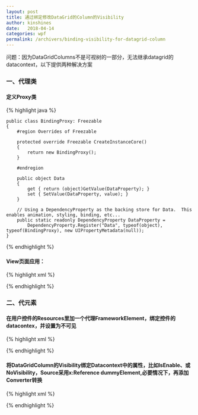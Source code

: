 ```yaml
---
layout: post
title: 通过绑定修改DataGrid的Column的Visibility
author: kinshines
date:   2018-04-14
categories: wpf
permalink: /archivers/binding-visibility-for-datagrid-column
---
```


<p class="lead">问题：因为DataGridColumns不是可视树的一部分，无法继承datagrid的datacontext，以下提供两种解决方案</p>

### 一、代理类
#### 定义Proxy类
{% highlight java %}

    public class BindingProxy: Freezable
    {
        #region Overrides of Freezable

        protected override Freezable CreateInstanceCore()
        {
            return new BindingProxy();
        }

        #endregion

        public object Data
        {
            get { return (object)GetValue(DataProperty); }
            set { SetValue(DataProperty, value); }
        }

        // Using a DependencyProperty as the backing store for Data.  This enables animation, styling, binding, etc...
        public static readonly DependencyProperty DataProperty =
            DependencyProperty.Register("Data", typeof(object), typeof(BindingProxy), new UIPropertyMetadata(null));
    }

{% endhighlight %}

#### View页面应用：
{% highlight xml %}

<DataGrid>  
        <DataGrid.Resources>  
            <local:BindingProxy x:Key="proxy" Data="{Binding}"></local:BindingProxy>  
        </DataGrid.Resources>  
        <DataGrid.Columns>  
        <DataGridTextColumn Header="Grade"  
            Visibility="{Binding Data.MyColumnVisibility, Source={StaticResource proxy}}"  
            Binding="{Binding Path=Grade}">  
        </DataGridTextColumn>  
    </DataGrid.Columns>  
</DataGrid>  

{% endhighlight %}

### 二、代元素
#### 在用户控件的Resources里加一个代理FrameworkElement，绑定控件的datacontex，并设置为不可见

{% highlight xml %}

<FrameworkElement x:Name="dummyElement" Visibility="Collapsed" DataContext="{Binding}"/>  

{% endhighlight %}

#### 将DataGridColumn的Visibility绑定Datacontext中的属性，比如IsEnable、或NoVisibility，Source采用x:Reference dummyElement,必要情况下，再添加Converter转换

{% highlight xml %}

<DataGrid>  
    <DataGrid.Columns>  
        <DataGridTextColumn Header="No."   
            Visibility="{Binding DataContext.IsEnable, Source={x:Reference dummyElement},Converter={StaticResource BooleanToVisibilityConverter}}">  
        </DataGridTextColumn>  
        <DataGridTextColumn Header="Name"  
            Visibility="{Binding DataContext.NoVisibility, Source={x:Reference dummyElement}}">  
        </DataGridTextColumn>  
    </DataGrid.Columns>  
</DataGrid>  
{% endhighlight %}
